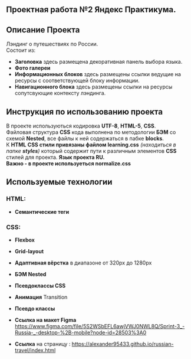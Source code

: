 ## Проектная работа №2 Яндекс Практикума.


## Описание Проекта
Лэндинг о путешествиях по России.  
Состоит из:
- **Заголовка** здесь размещена декоративная панель выбора языка.  
- **Фото галереи** 
- **Информационных блоков** здесь размещены ссылки ведущие на ресурсы с соответствующей блоку информации. 
- **Навигационного блока** здесь размещены ссылки на ресурсы сопутсвующие контексту лэндинга.
## Инструкция по использованию проекта
В проекте используються кодировка **UTF-8**, **HTML-5**, **CSS**.  
Файловая структура **CSS** кода выполнена по методологии **БЭМ** со схемой **Nested**, все файлы к ней содержаться в пабке **blocks**.   
К **HTML**  **CSS стили привязаны файлом learning.css** *(находиться в папке **styles**)* который содержит пути к 
различным элементов **CSS** стилей для проекта. 
**Язык проекта RU.**  
**Важно - в проекте используеться normalize.css** 

## Используемые технологии
### HTML:
- **Семантические теги**
### CSS:
- **Flexbox**
- **Grid-layout**
- **Адаптивная вёрстка** в диапазоне от 320px до 1280px
- **БЭМ Nested**
- **Псевдоклассы CSS**
- **Анимация**  Transition 
- **Псевдо классы**


- **Ссылка на макет Figma** https://www.figma.com/file/5S2WSbEFL6awjVWJ0NWL8Q/Sprint-3_-Russia-_-desktop-%2B-mobile?node-id=28503%3A0     
- **Ссылка** на страницу : https://alexander95433.github.io/russian-travel/index.html



